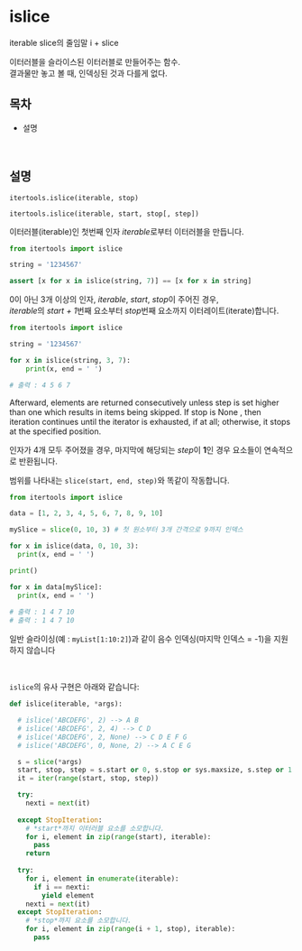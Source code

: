 # islice

iterable slice의 줄임말 i + slice

이터러블을 슬라이스된 이터러블로 만들어주는 함수.<br>
결과물만 놓고 볼 때, 인덱싱된 것과 다를게 없다.

## 목차

* 설명

<br>

## 설명

`itertools.islice(iterable, stop)`

`itertools.islice(iterable, start, stop[, step])`

이터러블(iterable)인 첫번째 인자 *iterable*로부터 이터러블을 만듭니다.

```python
from itertools import islice

string = '1234567'

assert [x for x in islice(string, 7)] == [x for x in string]
```

0이 아닌 3개 이상의 인자, *iterable*, *start*, *stop*이 주어진 경우,<br>
*iterable*의 *start + 1*번째 요소부터 *stop*번째 요소까지 이터레이트(iterate)합니다.

```python
from itertools import islice

string = '1234567'

for x in islice(string, 3, 7):
    print(x, end = ' ')

# 출력 : 4 5 6 7
```

Afterward, elements are returned consecutively unless step is set higher than one which results in items being skipped. 
If stop is None , then iteration continues until the iterator is exhausted, if at all; otherwise, it stops at the specified position. 

인자가 4개 모두 주어졌을 경우, 마지막에 해당되는 *step*이 **1**인 경우 요소들이 연속적으로 반환됩니다.

범위를 나타내는 `slice(start, end, step)`와 똑같이 작동합니다.

```python
from itertools import islice

data = [1, 2, 3, 4, 5, 6, 7, 8, 9, 10]

mySlice = slice(0, 10, 3) # 첫 원소부터 3개 간격으로 9까지 인덱스

for x in islice(data, 0, 10, 3):
  print(x, end = ' ')

print()

for x in data[mySlice]:
  print(x, end = ' ')
  
# 출력 : 1 4 7 10 
# 출력 : 1 4 7 10 
```

일반 슬라이싱(예 : `myList[1:10:2]`)과 같이 음수 인덱싱(마지막 인덱스 = -1)을 지원하지 않습니다 

<br>

`islice`의 유사 구현은 아래와 같습니다:

```python
def islice(iterable, *args):

  # islice('ABCDEFG', 2) --> A B 
  # islice('ABCDEFG', 2, 4) --> C D 
  # islice('ABCDEFG', 2, None) --> C D E F G 
  # islice('ABCDEFG', 0, None, 2) --> A C E G 

  s = slice(*args) 
  start, stop, step = s.start or 0, s.stop or sys.maxsize, s.step or 1 
  it = iter(range(start, stop, step)) 

  try:
    nexti = next(it) 
 
  except StopIteration:
    # *start*까지 이터러블 요소를 소모합니다.
    for i, element in zip(range(start), iterable):
      pass
    return 
 
  try:
    for i, element in enumerate(iterable):
      if i == nexti:
        yield element 
    nexti = next(it) 
  except StopIteration:
    # *stop*까지 요소를 소모합니다. 
    for i, element in zip(range(i + 1, stop), iterable):
      pass
```